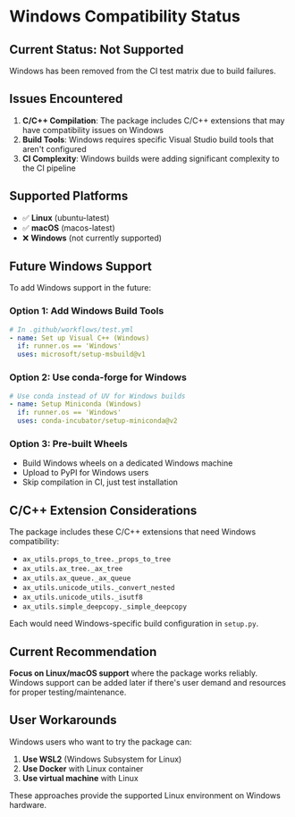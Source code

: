 # Windows Compatibility Status

## Current Status: Not Supported

Windows has been removed from the CI test matrix due to build failures.

## Issues Encountered

1. **C/C++ Compilation**: The package includes C/C++ extensions that may have compatibility issues on Windows
2. **Build Tools**: Windows requires specific Visual Studio build tools that aren't configured
3. **CI Complexity**: Windows builds were adding significant complexity to the CI pipeline

## Supported Platforms

- ✅ **Linux** (ubuntu-latest)
- ✅ **macOS** (macos-latest)  
- ❌ **Windows** (not currently supported)

## Future Windows Support

To add Windows support in the future:

### Option 1: Add Windows Build Tools
```yaml
# In .github/workflows/test.yml
- name: Set up Visual C++ (Windows)
  if: runner.os == 'Windows'
  uses: microsoft/setup-msbuild@v1
```

### Option 2: Use conda-forge for Windows
```yaml
# Use conda instead of UV for Windows builds
- name: Setup Miniconda (Windows)
  if: runner.os == 'Windows'  
  uses: conda-incubator/setup-miniconda@v2
```

### Option 3: Pre-built Wheels
- Build Windows wheels on a dedicated Windows machine
- Upload to PyPI for Windows users
- Skip compilation in CI, just test installation

## C/C++ Extension Considerations

The package includes these C/C++ extensions that need Windows compatibility:
- `ax_utils.props_to_tree._props_to_tree`
- `ax_utils.ax_tree._ax_tree`  
- `ax_utils.ax_queue._ax_queue`
- `ax_utils.unicode_utils._convert_nested`
- `ax_utils.unicode_utils._isutf8`
- `ax_utils.simple_deepcopy._simple_deepcopy`

Each would need Windows-specific build configuration in `setup.py`.

## Current Recommendation

**Focus on Linux/macOS support** where the package works reliably. Windows support can be added later if there's user demand and resources for proper testing/maintenance.

## User Workarounds

Windows users who want to try the package can:
1. **Use WSL2** (Windows Subsystem for Linux)
2. **Use Docker** with Linux container
3. **Use virtual machine** with Linux

These approaches provide the supported Linux environment on Windows hardware.
